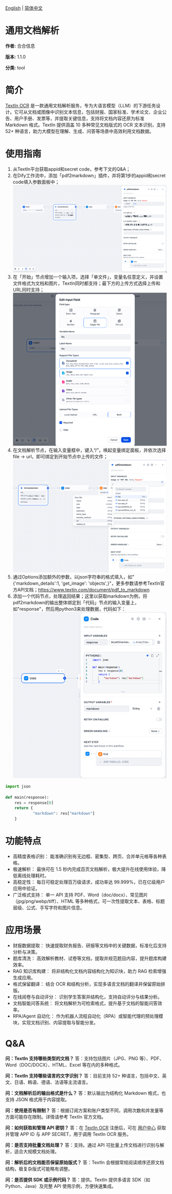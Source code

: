 <!-- language -->

[English](README.md) | [简体中文](README_zh-CN.md)

# 通用文档解析

**作者:** 合合信息

**版本:** 1.1.0

**分类:** tool

# 简介

[TextIn OCR](https://www.textin.com/market/detail/pdf_to_markdown) 是一款通用文档解析服务，专为大语言模型（LLM）的下游任务设计。它可从文档或图像中识别文本信息，包括财报、国家标准、学术论文、企业公告、用户手册、发票等，并提取关键信息，支持将文档内容还原为标准 Markdown 格式。TextIn 提供涵盖 10 多种常见文档版式的 OCR 文本识别，支持 52+ 种语言，助力大模型在理解、生成、问答等场景中高效利用文档数据。

# 使用指南

1. 从TextIn平台获取appid和secret code，参考下文的Q&A；
2. 在Dify工作流中，添加「pdf2markdown」插件，并将第1步的appid和secret code填入参数面板中；
   ![](./_assets/README_02.PNG)
3. 在「开始」节点增加一个输入项，选择「单文件」，变量名任意定义，并设置文件格式为文档和图片，TextIn同时都支持；最下方的上传方式选择上传和URL同时支持；
   ![](./_assets/README_03.PNG)
4. 在文档解析节点，在输入变量框中，键入“/”，唤起变量绑定面板，并依次选择 file -> url，即可绑定到开始节点中上传的文件；
   ![](./_assets/README_04.PNG)
5. 通过Options添加额外的参数，以json字符串的格式填入，如"{'markdown_details':1, 'get_image': 'objects',}"，更多参数请参考TextIn官方API文档；https://www.textin.com/document/pdf_to_markdown
6. 添加一个代码节点，处理返回结果；这里以获取markdown为例，将pdf2markdown的输出整体绑定到「代码」节点的输入变量上，如"response"，然后用python3来处理数据，代码如下：
   ![](./_assets/README_06.PNG)

```python
import json

def main(response):
    res = response[0]
    return {
            "markdown": res["markdown"]
    }
```

# 功能特点

* 高精度表格识别： 能准确识别有无边框、密集型、跨页、合并单元格等各种表格。
* 极速解析： 最快可在 1.5 秒内完成百页文档解析，极大提升在线使用体验，降低离线处理耗时。
* 高稳定性： 每日可稳定处理百万级请求，成功率达 99.999%，已在亿级用户应用中验证。
* 广泛格式支持： 单一 API 支持 PDF、Word（doc/docx）、常见图片（jpg/png/webp/tiff）、HTML 等多种格式，可一次性提取文本、表格、标题层级、公式、手写字符和图片信息。

# 应用场景

* 财报数据提取： 快速提取财务报告、研报等文档中的关键数据，标准化后支持分析与决策。
* 题库清洗： 高效解析教材、试卷等文档，提取并规范题目内容，提升题库构建效率。
* RAG 知识库构建： 将非结构化文档内容结构化为知识块，助力 RAG 检索增强生成应用。
* 格式保留翻译： 结合 OCR 和结构分析，实现多语言文档的翻译并保留原始排版。
* 在线阅卷与自动评分： 识别学生答案并结构化，支持自动评分与结果分析。
* 文档智能问答系统： 将文档解析为可检索格式，提升基于文档的智能问答效率。
* RPA/Agent 自动化： 作为机器人流程自动化（RPA）或智能代理的预处理模块，实现文档识别、内容提取与智能分发。

# Q&A

**问：TextIn 支持哪些类型的文档？**
答：支持包括图片（JPG、PNG 等）、PDF、Word（DOC/DOCX）、HTML、Excel 等在内的多种格式。

**问：TextIn 支持哪些语言的文字识别？**
答：目前支持 52+ 种语言，包括中文、英文、日语、韩语、德语、法语等主流语言。

**问：文档解析后的输出格式是什么？**
答：默认输出为结构化 Markdown 格式，也支持 JSON 格式用于内容提取。

**问：使用是否有限制？**
答：根据订阅方案和账户类型不同，调用次数和并发量等方面可能存在限制。详情请参考 TextIn 官方文档。

**问：如何获取和管理 API 密钥？**
答：在 [TextIn OCR](https://www.textin.com/register/code/68KPRK) 注册后，可在 [用户中心](https://www.textin.com/console/dashboard/setting) 获取并管理 APP ID 与 APP SECRET，用于调用 TextIn OCR 服务。

**问：是否支持批量文档处理？**
答：支持。通过 API 可批量上传文档进行识别与解析，适合大规模文档处理。

**问：解析后的文档能否保留原始版式？**
答：TextIn 会根据常规阅读顺序还原文档结构，极复杂版式可能略有调整。

**问：是否提供 SDK 或示例代码？**
答：提供。TextIn 提供多语言 SDK（如 Python、Java）及完整 API 使用示例，方便快速集成。